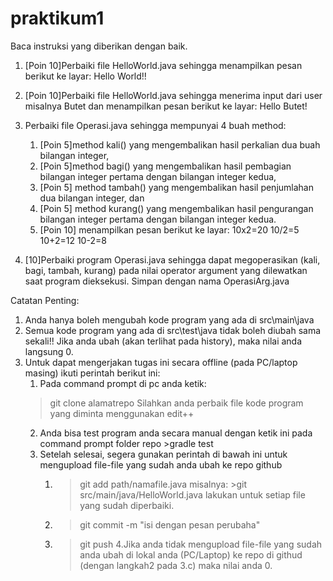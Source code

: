 # praktikum1
Baca instruksi yang diberikan dengan baik.
1. [Poin 10]Perbaiki file HelloWorld.java sehingga menampilkan pesan berikut ke layar: Hello World!!
1. [Poin 10]Perbaiki file HelloWorld.java sehingga menerima input dari user misalnya Butet dan menampilkan pesan berikut ke layar: Hello Butet!
1. Perbaiki file Operasi.java sehingga mempunyai 4 buah method: 
     1. [Poin 5]method kali() yang mengembalikan hasil perkalian dua buah bilangan integer, 
     2. [Poin 5]method bagi() yang mengembalikan hasil pembagian bilangan integer pertama dengan bilangan integer kedua, 
     3. [Poin 5] method tambah() yang mengembalikan hasil penjumlahan dua bilangan integer, dan  
     4. [Poin 5] method kurang() yang mengembalikan hasil pengurangan bilangan integer pertama dengan bilangan integer kedua.
     5. [Poin 10] menampilkan pesan berikut ke layar:
                10x2=20
                10/2=5
                10+2=12
                10-2=8

1. [10]Perbaiki program Operasi.java sehingga dapat megoperasikan (kali, bagi, tambah, kurang) pada nilai operator argument yang dilewatkan saat program dieksekusi. Simpan dengan nama OperasiArg.java

Catatan Penting:
1. Anda hanya boleh mengubah kode program yang ada di src\main\java
2. Semua kode program yang ada di src\test\java  tidak boleh diubah sama sekali!! Jika anda ubah (akan terlihat pada history), maka nilai anda langsung 0.
3. Untuk dapat mengerjakan tugas ini secara offline (pada PC/laptop masing) ikuti perintah berikut ini:
     1. Pada command prompt di pc anda ketik: 
     > git clone alamatrepo
     Silahkan anda perbaik file kode program yang diminta menggunakan edit++
     2. Anda bisa test program anda secara manual dengan ketik ini pada command prompt
      folder repo >gradle test
     3. Setelah selesai, segera gunakan perintah di bawah ini untuk mengupload file-file yang sudah anda ubah ke repo github
		1. > git add path/namafile.java
        misalnya: >git src/main/java/HelloWorld.java
        lakukan untuk setiap file yang sudah diperbaiki.
		2. > git commit -m "isi dengan pesan perubaha"
		3. > git push
	 4.Jika anda tidak mengupload file-file yang sudah anda ubah di lokal anda (PC/Laptop) ke repo di githud (dengan langkah2 pada 3.c) maka nilai anda 0.

